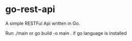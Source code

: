 # go-rest-api
A simple RESTFul Api written in Go.

Run ./main or go build -o main . if go language is installed
